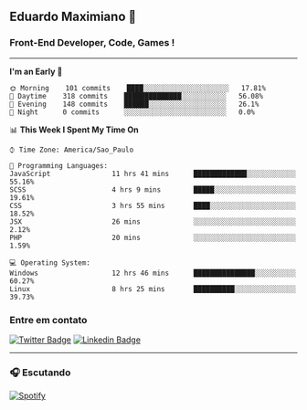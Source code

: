 ## Eduardo Maximiano 👋

### Front-End Developer, Code, Games !

---

<!--START_SECTION:waka-->
**I'm an Early 🐤** 

```text
🌞 Morning    101 commits    ████░░░░░░░░░░░░░░░░░░░░░   17.81% 
🌆 Daytime    318 commits    ██████████████░░░░░░░░░░░   56.08% 
🌃 Evening    148 commits    ██████░░░░░░░░░░░░░░░░░░░   26.1% 
🌙 Night      0 commits      ░░░░░░░░░░░░░░░░░░░░░░░░░   0.0%

```


📊 **This Week I Spent My Time On** 

```text
⌚︎ Time Zone: America/Sao_Paulo

💬 Programming Languages: 
JavaScript               11 hrs 41 mins      █████████████░░░░░░░░░░░░   55.16% 
SCSS                     4 hrs 9 mins        █████░░░░░░░░░░░░░░░░░░░░   19.61% 
CSS                      3 hrs 55 mins       ████░░░░░░░░░░░░░░░░░░░░░   18.52% 
JSX                      26 mins             ░░░░░░░░░░░░░░░░░░░░░░░░░   2.12% 
PHP                      20 mins             ░░░░░░░░░░░░░░░░░░░░░░░░░   1.59%

💻 Operating System: 
Windows                  12 hrs 46 mins      ███████████████░░░░░░░░░░   60.27% 
Linux                    8 hrs 25 mins       ██████████░░░░░░░░░░░░░░░   39.73%

```


<!--END_SECTION:waka-->

### Entre em contato

[![Twitter Badge](https://img.shields.io/badge/-@edmaxi-1ca0f1?style=flat-square&labelColor=1ca0f1&logo=twitter&logoColor=white&link=https://twitter.com/edmaxi)](https://twitter.com/edmaxi)
[![Linkedin Badge](https://img.shields.io/badge/-Eduardo_Maximiano-0077B5?style=flat-square&logo=Linkedin&logoColor=white&link=https://www.linkedin.com/in/maximiano-eduardo)](https://www.linkedin.com/in/maximiano-eduardo)

---

### 🎧 Escutando
[![Spotify](https://novatorem-sandy.vercel.app/api/spotify)](https://open.spotify.com/user/comgigo)
